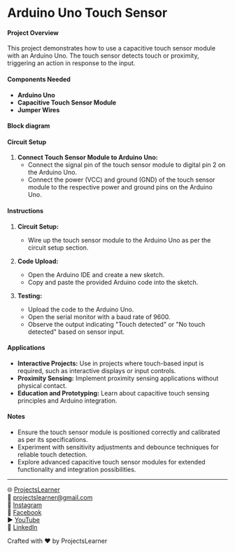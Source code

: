 # Arduino Uno Touch Sensor

#### Project Overview

This project demonstrates how to use a capacitive touch sensor module with an Arduino Uno. The touch sensor detects touch or proximity, triggering an action in response to the input.

#### Components Needed

- **Arduino Uno**
- **Capacitive Touch Sensor Module**
- **Jumper Wires**

#### Block diagram


#### Circuit Setup

1. **Connect Touch Sensor Module to Arduino Uno:**
   - Connect the signal pin of the touch sensor module to digital pin 2 on the Arduino Uno.
   - Connect the power (VCC) and ground (GND) of the touch sensor module to the respective power and ground pins on the Arduino Uno.

#### Instructions

1. **Circuit Setup:**
   - Wire up the touch sensor module to the Arduino Uno as per the circuit setup section.

2. **Code Upload:**
   - Open the Arduino IDE and create a new sketch.
   - Copy and paste the provided Arduino code into the sketch.

3. **Testing:**
   - Upload the code to the Arduino Uno.
   - Open the serial monitor with a baud rate of 9600.
   - Observe the output indicating "Touch detected" or "No touch detected" based on sensor input.

#### Applications

- **Interactive Projects:** Use in projects where touch-based input is required, such as interactive displays or input controls.
- **Proximity Sensing:** Implement proximity sensing applications without physical contact.
- **Education and Prototyping:** Learn about capacitive touch sensing principles and Arduino integration.

#### Notes

- Ensure the touch sensor module is positioned correctly and calibrated as per its specifications.
- Experiment with sensitivity adjustments and debounce techniques for reliable touch detection.
- Explore advanced capacitive touch sensor modules for extended functionality and integration possibilities.

---

🌐 [ProjectsLearner](https://projectslearner.com/learn/arduino-uno-capacitive-touch-module)  
📧 [projectslearner@gmail.com](mailto:projectslearner@gmail.com)  
📸 [Instagram](https://www.instagram.com/projectslearner/)  
📘 [Facebook](https://www.facebook.com/projectslearner)  
▶️ [YouTube](https://www.youtube.com/@ProjectsLearner)  
📘 [LinkedIn](https://www.linkedin.com/in/projectslearner)

Crafted with ❤️ by ProjectsLearner